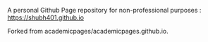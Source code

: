 A personal Github Page repository for non-professional purposes : https://shubh401.github.io

Forked from academicpages/academicpages.github.io.
